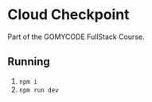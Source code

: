 # Cloud Checkpoint

Part of the GOMYCODE FullStack Course.

## Running

1. `npm i`
2. `npm run dev`
